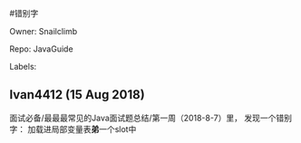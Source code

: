 #错别字

Owner: Snailclimb

Repo: JavaGuide

Labels: 

## Ivan4412 (15 Aug 2018)

面试必备/最最最常见的Java面试题总结/第一周（2018-8-7）里，
发现一个错别字：
加载进局部变量表**弟**一个slot中

